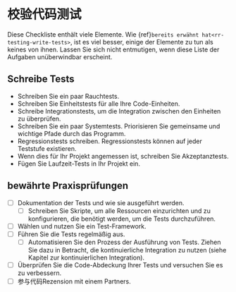 # 校验代码测试

Diese Checkliste enthält viele Elemente. Wie {ref}`bereits erwähnt hat<rr-testing-write-tests>`, ist es viel besser, einige der Elemente zu tun als keines von ihnen. Lassen Sie sich nicht entmutigen, wenn diese Liste der Aufgaben unüberwindbar erscheint.

<a name="Writing_tests"></a>

## Schreibe Tests

- Schreiben Sie ein paar Rauchtests.
- Schreiben Sie Einheitstests für alle Ihre Code-Einheiten.
- Schreibe Integrationstests, um die Integration zwischen den Einheiten zu überprüfen.
- Schreiben Sie ein paar Systemtests. Priorisieren Sie gemeinsame und wichtige Pfade durch das Programm.
- Regressionstests schreiben. Regressionstests können auf jeder Teststufe existieren.
- Wenn dies für Ihr Projekt angemessen ist, schreiben Sie Akzeptanztests.
- Fügen Sie Laufzeit-Tests in Ihr Projekt ein.

<a name="Good_practice_checks"></a>

## bewährte Praxisprüfungen

- [ ] Dokumentation der Tests und wie sie ausgeführt werden.
  - [ ] Schreiben Sie Skripte, um alle Ressourcen einzurichten und zu konfigurieren, die benötigt werden, um die Tests durchzuführen.
- [ ] Wählen und nutzen Sie ein Test-Framework.
- [ ] Führen Sie die Tests regelmäßig aus.
  - [ ] Automatisieren Sie den Prozess der Ausführung von Tests. Ziehen Sie dazu in Betracht, die kontinuierliche Integration zu nutzen (siehe Kapitel zur kontinuierlichen Integration).
- [ ] Überprüfen Sie die Code-Abdeckung Ihrer Tests und versuchen Sie es zu verbessern.
- [ ] 参与代码Rezension mit einem Partners.
